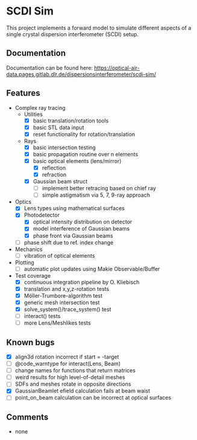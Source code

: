 # SCDI Sim

This project implements a forward model to simulate different aspects of a single crystal dispersion interferometer (SCDI) setup.

## Documentation

Documentation can be found here: https://optical-air-data.pages.gitlab.dlr.de/dispersionsinterferometer/scdi-sim/

## Features 

- Complex ray tracing
    - Utilities
        - [x] basic translation/rotation tools
        - [x] basic STL data input
        - [x] reset functionality for rotation/translation
    - Rays        
        - [x] basic intersection testing
        - [x] basic propagation routine over n elements
        - [x] basic optical elements (lens/mirror)
            - [x] reflection
            - [x] refraction
        - [x] Gaussian beam struct
            - [ ] implement better retracing based on chief ray
            - [ ] simple astigmatism via 5, 7, 9-ray approach
- Optics
    - [x] Lens types using mathematical surfaces
    - [x] Photodetector
        - [x] optical intensity distribution on detector
        - [x] model interference of Gaussian beams
        - [x] phase front via Gaussian beams
    - [ ] phase shift due to ref. index change
- Mechanics
    - [ ] vibration of optical elements
- Plotting
    - [ ] automatic plot updates using Makie Observable/Buffer
- Test coverage
    - [x] continuous integration pipeline by O. Kliebisch
    - [x] translation and x,y,z-rotation tests
    - [x] Möller-Trumbore-algorithm test
    - [x] generic mesh intersection test
    - [x] solve_system()/trace_system() test
    - [ ] interact() tests 
    - [ ] more Lens/Meshlikes tests

## Known bugs

- [x] align3d rotation incorrect if start = -target
- [ ] @code_warntype for interact(Lens, Beam)
- [ ] change names for functions that return matrices
- [ ] weird results for high level-of-detail meshes
- [ ] SDFs and meshes rotate in opposite directions
- [x] GaussianBeamlet efield calculation fails at beam waist
- [ ] point_on_beam calculation can be incorrect at optical surfaces

## Comments

- none
